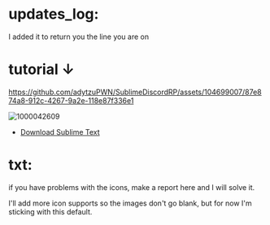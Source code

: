 # updates_log:
I added it to return you the line you are on

# tutorial ↓


https://github.com/adytzuPWN/SublimeDiscordRP/assets/104699007/87e874a8-912c-4267-9a2e-118e87f336e1

![1000042609](https://github.com/adytzuPWN/SublimeDiscordRP/assets/104699007/b2783b55-9011-4512-b132-f28ca0844c7c)


- [Download Sublime Text](https://www.sublimetext.com/download)

# txt:
if you have problems with the icons, make a report here and I will solve it.

I'll add more icon supports so the images don't go blank, but for now I'm sticking with this default.
